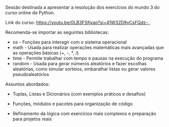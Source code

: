 Sessão destinada a apresentar a resolução dos exercícios do mundo 3 do curso online de Python.

Link do curso: https://youtu.be/0LB3FSfjvao?si=41W32D9yCsFQdz-_

Recomenda-se importar as seguintes bibliotecas:

- os - Funções para interagir com o sistema operacional
- math - Usada para realizar operações matemáticas mais avançadas que as operações básicas (+, -, *, /)
- time - Permite trabalhar com tempo e pausas na execução do programa
- random - Usada para gerar números aleatórios e fazer escolhas aleatórias, como simular sorteios, embaralhar listas ou gerar valores pseudoaleatórios

Assuntos abordados:

- Tuplas, Listas e Dicionários (com exemplos práticos e desafios)

- Funções, módulos e pacotes para organização de código

- Refinamento da lógica com exercícios mais complexos e preparação para projetos reais 
